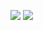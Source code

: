 ![](https://cdn.discordapp.com/attachments/297225076414087170/802328184099438632/duckofmirrors.gif)
![](https://cdn.discordapp.com/attachments/297225076414087170/802328184099438632/duckofmirrors.gif)
